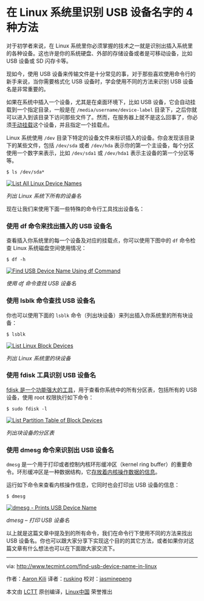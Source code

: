 在 Linux 系统里识别 USB 设备名字的 4 种方法
============================================================

对于初学者来说，在 Linux 系统里你必须掌握的技术之一就是识别出插入系统里的各种设备。这也许是你的系统硬盘、外部的存储设备或者是可移动设备，比如 USB 设备或 SD 闪存卡等。 

现如今，使用 USB 设备来传输文件是十分常见的事，对于那些喜欢使用命令行的新手来说，当你需要格式化 USB 设备时，学会使用不同的方法来识别 USB 设备名是非常重要的。

如果在系统中插入一个设备，尤其是在桌面环境下，比如 USB 设备，它会自动挂载到一个指定目录，一般是在 `/media/username/device-label` 目录下，之后你就可以进入到该目录下访问那些文件了。然而，在服务器上就不是这么回事了，你必须[手动挂载](http://www.tecmint.com/mount-filesystem-in-linux/)这个设备，并且指定一个挂载点。

Linux 系统使用 `/dev` 目录下特定的设备文件来标识插入的设备。你会发现该目录下的某些文件，包括 `/dev/sda` 或者 `/dev/hda` 表示你的第一个主设备，每个分区使用一个数字来表示，比如 `/dev/sda1` 或 `/dev/hda1` 表示主设备的第一个分区等等。

```
$ ls /dev/sda*
```

[ ![List All Linux Device Names](http://www.tecmint.com/wp-content/uploads/2016/10/List-All-Linux-Device-Names.png) 
][3]

*列出 Linux 系统下所有的设备名*

现在让我们来使用下面一些特殊的命令行工具找出设备名：

### 使用 df 命令来找出插入的 USB 设备名

查看插入你系统里的每一个设备及对应的挂载点，你可以使用下图中的 `df` 命令检查 Linux 系统磁盘空间使用情况：

```
$ df -h
```

[![Find USB Device Name Using df Command](http://www.tecmint.com/wp-content/uploads/2016/10/Find-USB-Device-Name.png) 
][5]

*使用 df 命令查找 USB 设备名*

### 使用 lsblk 命令查找 USB 设备名

你也可以使用下面的 `lsblk` 命令（列出块设备）来列出插入你系统里的所有块设备：

```
$ lsblk
```

[
 ![List Linux Block Devices](http://www.tecmint.com/wp-content/uploads/2016/10/List-Linux-Block-Devices.png) 
][7]

*列出 Linux 系统里的块设备*

### 使用 fdisk 工具识别 USB 设备名

[fdisk 是一个功能强大的工具][12]，用于查看你系统中的所有分区表，包括所有的 USB 设备，使用 root 权限执行如下命令：

```
$ sudo fdisk -l
```
[
 ![List Partition Table of Block Devices](http://www.tecmint.com/wp-content/uploads/2016/10/List-Partition-Table.png) 
][9]

*列出块设备的分区表*

### 使用 dmesg 命令来识别出 USB 设备名

`dmesg` 是一个用于打印或者控制内核环形缓冲区（kernel ring buffer）的重要命令。环形缓冲区是一种数据结构，它[存放着内核操作数据的信息][13]。

运行如下命令来查看内核操作信息，它同时也会打印出 USB 设备的信息：

```
$ dmesg
```
[
 ![dmesg - Prints USB Device Name](http://www.tecmint.com/wp-content/uploads/2016/10/dmesg-shows-kernel-information.png) 
][11]

*dmesg – 打印 USB 设备名*

以上就是这篇文章中提及到的所有命令，我们在命令行下使用不同的方法来找出 USB 设备名。你也可以跟大家分享下实现这个目的的其它方法，或者如果你对这篇文章有什么想法也可以在下面跟大家交流下。

--------------------------------------------------------------------------------

via: http://www.tecmint.com/find-usb-device-name-in-linux

作者：[Aaron Kili][a]
译者：[rusking](https://github.com/rusking)
校对：[jasminepeng](https://github.com/jasminepeng)

本文由 [LCTT](https://github.com/LCTT/TranslateProject) 原创编译，[Linux中国](https://linux.cn/) 荣誉推出

[a]:http://www.tecmint.com/author/aaronkili/
[1]:http://www.tecmint.com/tag/linux-tricks/
[2]:http://www.tecmint.com/mount-filesystem-in-linux/
[3]:http://www.tecmint.com/wp-content/uploads/2016/10/List-All-Linux-Device-Names.png
[4]:http://www.tecmint.com/how-to-check-disk-space-in-linux/
[5]:http://www.tecmint.com/wp-content/uploads/2016/10/Find-USB-Device-Name.png
[6]:http://www.tecmint.com/commands-to-collect-system-and-hardware-information-in-linux/
[7]:http://www.tecmint.com/wp-content/uploads/2016/10/List-Linux-Block-Devices.png
[8]:http://www.tecmint.com/fdisk-commands-to-manage-linux-disk-partitions/
[9]:http://www.tecmint.com/wp-content/uploads/2016/10/List-Partition-Table.png
[10]:http://www.tecmint.com/dmesg-commands/
[11]:http://www.tecmint.com/wp-content/uploads/2016/10/dmesg-shows-kernel-information.png
[12]:http://www.tecmint.com/fdisk-commands-to-manage-linux-disk-partitions/
[13]:http://www.tecmint.com/dmesg-commands/
